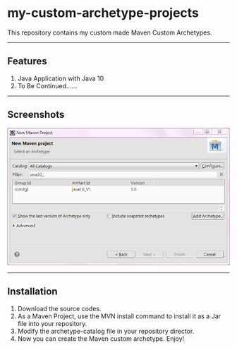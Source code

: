 # my-custom-archetype-projects
This repository contains my custom made Maven Custom Archetypes.<br>
<hr>
<h2>Features</h2>
<ol>
  <li>Java Application with Java 10</li>
  <li>To Be Continued......</li>
</ol>
<hr>
<h2>Screenshots</h2>
<img src="/java10_V1/demo/resources/images/java10.PNG"/>
<hr>
<h2>Installation</h2>
<ol>
  <li>Download the source codes.</li>
  <li>As a Maven Project, use the MVN install command to install it as a Jar file into your repository.</li>
  <li>Modify the archetype-catalog file in your repository director.</li>
  <li>Now you can create the Maven custom archetype. Enjoy!</li>
</ol>
